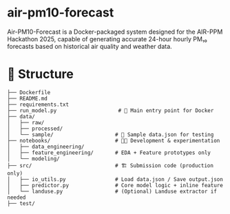 # air-pm10-forecast
Air-PM10-Forecast is a Docker-packaged system designed for the AIR-PPM Hackathon 2025, capable of generating accurate 24-hour hourly PM₁₀ forecasts based on historical air quality and weather data.

# 📂 Structure
```                                      
├── Dockerfile
├── README.md
├── requirements.txt
├── run_model.py                    # 🌟 Main entry point for Docker
├── data/
│   ├── raw/                       
│   ├── processed/                 
│   └── sample/                    # 🧪 Sample data.json for testing
├── notebooks/                     # 🧑‍💻 Development & experimentation
│   ├── data_engineering/
│   ├── feature_engineering/       # EDA + Feature prototypes only
│   └── modeling/
├── src/                           # 🏗️ Submission code (production only)
│   ├── io_utils.py                # Load data.json / Save output.json
│   ├── predictor.py               # Core model logic + inline feature 
│   └── landuse.py                 # (Optional) Landuse extractor if needed
├── test/
```